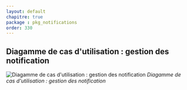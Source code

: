 ```yaml
---
layout: default
chapitre: true
package : pkg_notifications
order: 330
---
```


## Diagamme de cas d'utilisation : gestion des notification

![Diagamme de cas d'utilisation : gestion des notification](/prototype/diagrammes/pkg_notifications/uses_cases_pkg_notifications.svg)
*Diagamme de cas d'utilisation : gestion des notification*